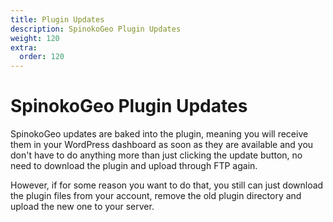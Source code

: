 ```yaml
---
title: Plugin Updates
description: SpinokoGeo Plugin Updates
weight: 120
extra:
  order: 120
---
```


# SpinokoGeo Plugin Updates

SpinokoGeo updates are baked into the plugin, meaning you will receive them in your WordPress dashboard as soon as they are available and you don't have to do anything more than just clicking the update button, no need to download the plugin and upload through FTP again.

However, if for some reason you want to do that, you still can just download the plugin files from your account, remove the old plugin directory and upload the new one to your server.
